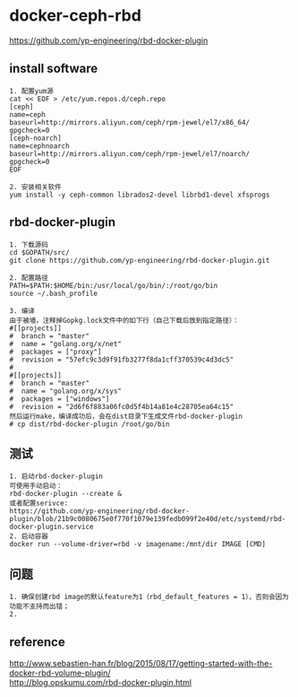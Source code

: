 # docker-ceph-rbd
https://github.com/yp-engineering/rbd-docker-plugin  
## install software
```
1. 配置yum源
cat << EOF > /etc/yum.repos.d/ceph.repo
[ceph]
name=ceph
baseurl=http://mirrors.aliyun.com/ceph/rpm-jewel/el7/x86_64/
gpgcheck=0
[ceph-noarch]
name=cephnoarch
baseurl=http://mirrors.aliyun.com/ceph/rpm-jewel/el7/noarch/
gpgcheck=0
EOF

2. 安装相关软件
yum install -y ceph-common librados2-devel librbd1-devel xfsprogs
```
## rbd-docker-plugin
```
1. 下载源码
cd $GOPATH/src/
git clone https://github.com/yp-engineering/rbd-docker-plugin.git

2. 配置路径
PATH=$PATH:$HOME/bin:/usr/local/go/bin/:/root/go/bin
source ~/.bash_profile

3. 编译
由于被墙，注释掉Gopkg.lock文件中的如下行（自己下载后放到指定路径）：
#[[projects]]
#  branch = "master"
#  name = "golang.org/x/net"
#  packages = ["proxy"]
#  revision = "57efc9c3d9f91fb3277f8da1cff370539c4d3dc5"
#
#[[projects]]
#  branch = "master"
#  name = "golang.org/x/sys"
#  packages = ["windows"]
#  revision = "2d6f6f883a06fc0d5f4b14a81e4c28705ea64c15"
然后运行make，编译成功后，会在dist目录下生成文件rbd-docker-plugin
# cp dist/rbd-docker-plugin /root/go/bin
```
## 测试
```
1. 启动rbd-docker-plugin
可使用手动启动：
rbd-docker-plugin --create &
或者配置serivce:
https://github.com/yp-engineering/rbd-docker-plugin/blob/21b9c0080675e0f770f1079e139fedb099f2e40d/etc/systemd/rbd-docker-plugin.service
2. 启动容器
docker run --volume-driver=rbd -v imagename:/mnt/dir IMAGE [CMD]

```
## 问题
```
1. 确保创建rbd image的默认feature为1（rbd_default_features = 1），否则会因为功能不支持而出错；
2. 
```
## reference
http://www.sebastien-han.fr/blog/2015/08/17/getting-started-with-the-docker-rbd-volume-plugin/  
http://blog.opskumu.com/rbd-docker-plugin.html  
